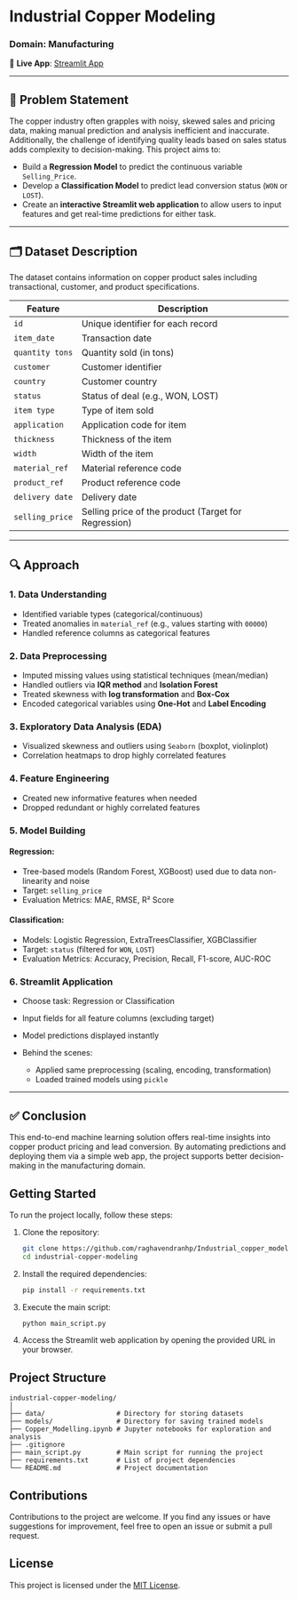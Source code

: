 # Industrial Copper Modeling

### Domain: Manufacturing

🔗 **Live App**: [Streamlit App](https://industrialcoppermodelling-ragha22.streamlit.app/)

---

## 📌 Problem Statement

The copper industry often grapples with noisy, skewed sales and pricing data, making manual prediction and analysis inefficient and inaccurate. Additionally, the challenge of identifying quality leads based on sales status adds complexity to decision-making. This project aims to:

* Build a **Regression Model** to predict the continuous variable `Selling_Price`.
* Develop a **Classification Model** to predict lead conversion status (`WON` or `LOST`).
* Create an **interactive Streamlit web application** to allow users to input features and get real-time predictions for either task.

---

## 🗂️ Dataset Description

The dataset contains information on copper product sales including transactional, customer, and product specifications.

| Feature         | Description                                          |
| --------------- | ---------------------------------------------------- |
| `id`            | Unique identifier for each record                    |
| `item_date`     | Transaction date                                     |
| `quantity tons` | Quantity sold (in tons)                              |
| `customer`      | Customer identifier                                  |
| `country`       | Customer country                                     |
| `status`        | Status of deal (e.g., WON, LOST)                     |
| `item type`     | Type of item sold                                    |
| `application`   | Application code for item                            |
| `thickness`     | Thickness of the item                                |
| `width`         | Width of the item                                    |
| `material_ref`  | Material reference code                              |
| `product_ref`   | Product reference code                               |
| `delivery date` | Delivery date                                        |
| `selling_price` | Selling price of the product (Target for Regression) |

---

## 🔍 Approach

### 1. Data Understanding

* Identified variable types (categorical/continuous)
* Treated anomalies in `material_ref` (e.g., values starting with `00000`)
* Handled reference columns as categorical features

### 2. Data Preprocessing

* Imputed missing values using statistical techniques (mean/median)
* Handled outliers via **IQR method** and **Isolation Forest**
* Treated skewness with **log transformation** and **Box-Cox**
* Encoded categorical variables using **One-Hot** and **Label Encoding**

### 3. Exploratory Data Analysis (EDA)

* Visualized skewness and outliers using `Seaborn` (boxplot, violinplot)
* Correlation heatmaps to drop highly correlated features

### 4. Feature Engineering

* Created new informative features when needed
* Dropped redundant or highly correlated features

### 5. Model Building

#### Regression:

* Tree-based models (Random Forest, XGBoost) used due to data non-linearity and noise
* Target: `selling_price`
* Evaluation Metrics: MAE, RMSE, R² Score

#### Classification:

* Models: Logistic Regression, ExtraTreesClassifier, XGBClassifier
* Target: `status` (filtered for `WON`, `LOST`)
* Evaluation Metrics: Accuracy, Precision, Recall, F1-score, AUC-ROC

### 6. Streamlit Application

* Choose task: Regression or Classification
* Input fields for all feature columns (excluding target)
* Model predictions displayed instantly
* Behind the scenes:

  * Applied same preprocessing (scaling, encoding, transformation)
  * Loaded trained models using `pickle`

---

## ✅ Conclusion

This end-to-end machine learning solution offers real-time insights into copper product pricing and lead conversion. By automating predictions and deploying them via a simple web app, the project supports better decision-making in the manufacturing domain.



## Getting Started

To run the project locally, follow these steps:

1. Clone the repository:
   ```bash
   git clone https://github.com/raghavendranhp/Industrial_copper_modelling.git
   cd industrial-copper-modeling
   ```

2. Install the required dependencies:
   ```bash
   pip install -r requirements.txt
   ```

3. Execute the main script:
   ```bash
   python main_script.py
   ```

4. Access the Streamlit web application by opening the provided URL in your browser.

## Project Structure

```
industrial-copper-modeling/
│
├── data/                  # Directory for storing datasets
├── models/                # Directory for saving trained models
├── Copper_Modelling.ipynb # Jupyter notebooks for exploration and analysis
├── .gitignore
├── main_script.py         # Main script for running the project
├── requirements.txt       # List of project dependencies
└── README.md              # Project documentation
```

## Contributions

Contributions to the project are welcome. If you find any issues or have suggestions for improvement, feel free to open an issue or submit a pull request.

## License

This project is licensed under the [MIT License](LICENSE).
